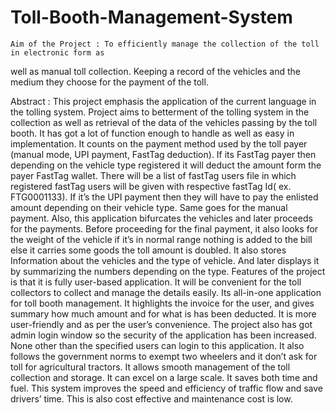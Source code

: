 # Toll-Booth-Management-System
	Aim of the Project : To efficiently manage the collection of the toll in electronic form as 
well as manual toll collection. Keeping a record of the vehicles and the medium they 
choose for the payment of the toll.

Abstract : 
	This project emphasis the application of the current language in the tolling 
system. Project aims to betterment of the tolling system in the collection as well 
as retrieval of the data of the vehicles passing by the toll booth. It has got a lot of 
function enough to handle as well as easy in implementation. It counts on the 
payment method used by the toll payer (manual mode, UPI payment, FastTag 
deduction). If its FastTag payer then depending on the vehicle type registered it 
will deduct the amount form the payer FastTag wallet. There will be a list of 
fastTag users file in which registered fastTag users will be given with respective 
fastTag Id( ex. FTG0001133). If it’s the UPI payment then they will have to pay 
the enlisted amount depending on their vehicle type. Same goes for the manual 
payment. Also, this application bifurcates the vehicles and later proceeds for the 
payments. Before proceeding for the final payment, it also looks for the weight of 
the vehicle if it’s in normal range nothing is added to the bill else it carries some 
goods the toll amount is doubled. It also stores Information about the vehicles 
and the type of vehicle. And later displays it by summarizing the numbers 
depending on the type. Features of the project is that it is fully user-based 
application. It will be convenient for the toll collectors to collect and manage the 
details easily. Its all-in-one application for toll booth management. It highlights 
the invoice for the user, and gives summary how much amount and for what is 
has been deducted. It is more user-friendly and as per the user’s convenience. 
The project also has got admin login window so the security of the application has 
been increased. None other than the specified users can login to this application. 
It also follows the government norms to exempt two wheelers and it don’t ask for 
toll for agricultural tractors. It allows smooth management of the toll collection 
and storage. It can excel on a large scale. It saves both time and fuel. This system 
improves the speed and efficiency of traffic flow and save drivers’ time. This is 
also cost effective and maintenance cost is low.
